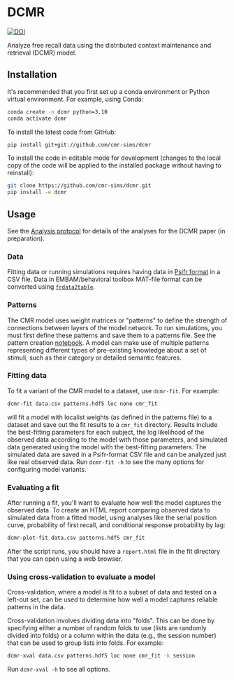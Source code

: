 # DCMR

[![DOI](https://zenodo.org/badge/DOI/10.5281/zenodo.11214414.svg)](https://doi.org/10.5281/zenodo.11214414)

Analyze free recall data using the distributed context maintenance and retrieval (DCMR) model.

## Installation

It's recommended that you first set up a conda environment or Python virtual environment. For example, using Conda:

```bash
conda create -n dcmr python=3.10
conda activate dcmr
```

To install the latest code from GitHub:
```bash
pip install git+git://github.com/cmr-sims/dcmr
```

To install the code in editable mode for development
(changes to the local copy of the code will be applied to the installed package without having to reinstall):

```bash
git clone https://github.com/cmr-sims/dcmr.git
pip install -e dcmr
```

## Usage

See the 
[Analysis protocol](https://github.com/cmr-sims/dcmr/wiki)
for details of the analyses for the DCMR paper (in preparation). 

### Data

Fitting data or running simulations requires having data in 
[Psifr format](https://psifr.readthedocs.io/en/stable/guide/import.html)
in a CSV file. Data in EMBAM/behavioral toolbox MAT-file format can be converted using
[`frdata2table`](https://github.com/mortonne/psifr/blob/master/matlab/frdata2table.m).

### Patterns

The CMR model uses weight matrices or "patterns" to define the strength of connections between layers of the model network. 
To run simulations, you must first define these patterns and save them to a patterns file. 
See the pattern creation 
[notebook](https://github.com/cmr-sims/dcmr/blob/master/jupyter/create_patterns.ipynb).
A model can make use of multiple patterns representing different types of pre-existing knowledge about a set of stimuli, 
such as their category or detailed semantic features. 

### Fitting data

To fit a variant of the CMR model to a dataset, use `dcmr-fit`. 
For example:

```bash
dcmr-fit data.csv patterns.hdf5 loc none cmr_fit
```

will fit a model with localist weights (as defined in the patterns file) to a dataset and save out the fit results to a `cmr_fit` directory. 
Results include the best-fitting parameters for each subject, 
the log likelihood of the observed data according to the model with those parameters,
and simulated data generated using the model with the best-fitting parameters.
The simulated data are saved in a Psifr-format CSV file and can be analyzed just like real observed data.
Run `dcmr-fit -h` to see the many options for configuring model variants.

### Evaluating a fit

After running a fit, you'll want to evaluate how well the model captures the observed data.
To create an HTML report comparing observed data to simulated data from a fitted model,
using analyses like the serial position curve, probability of first recall, and conditional response probability by lag: 

```bash
dcmr-plot-fit data.csv patterns.hdf5 cmr_fit
```

After the script runs, you should have a `report.html` file in the fit directory that you can open using a web browser.

### Using cross-validation to evaluate a model

Cross-validation, where a model is fit to a subset of data and tested on a left-out set,
can be used to determine how well a model captures reliable patterns in the data.

Cross-validation involves dividing data into "folds". 
This can be done by specifying either a number of random folds to use (lists are randomly divided into folds)
or a column within the data (e.g., the session number) that can be used to group lists into folds. For example:

```bash
dcmr-xval data.csv patterns.hdf5 loc none cmr_fit -k session
```

Run `dcmr-xval -h` to see all options.
